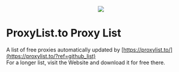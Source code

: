 <a href="https://proxylist.to/?ref=github_list">
<p align="center">
  <img src="https://proxylist.to/banner.png" />
</p>
</a>


# ProxyList.to Proxy List
A list of free proxies automatically updated by [https://proxylist.to/](https://proxylist.to/?ref=github_list) <br>
For a longer list, visit the Website and download it for free there.
